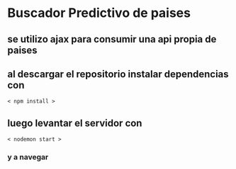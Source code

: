 # Buscador Predictivo de paises

## se utilizo ajax para consumir una api propia de paises

## al descargar el repositorio instalar dependencias con 
`< npm install >`

## luego levantar el servidor con 
`< nodemon start >`

### y a navegar

